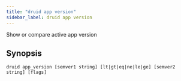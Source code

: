 ```yaml
---
title: "druid app version"
sidebar_label: druid app version
---
```



Show or compare active app version

## Synopsis

```
druid app_version [semver1 string] [lt|gt|eq|ne|le|ge] [semver2 string] [flags]
```

